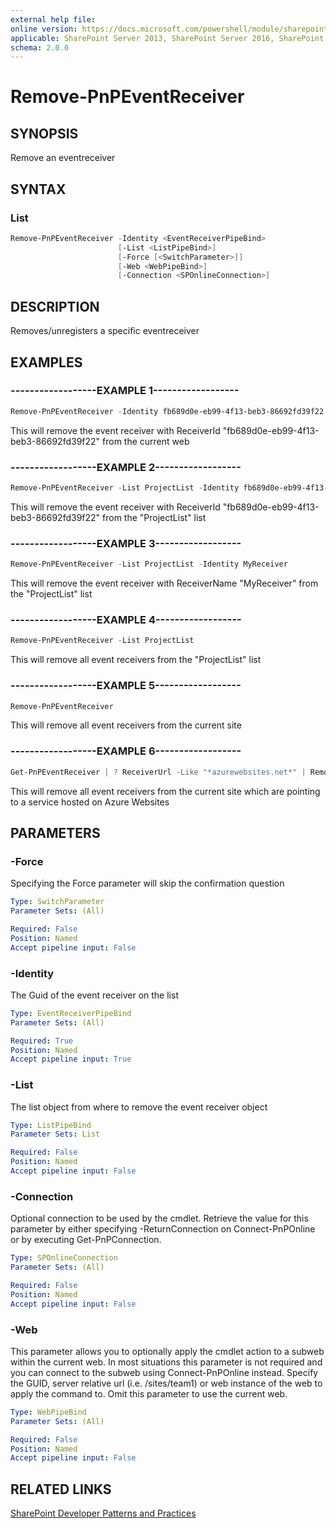 ```yaml
---
external help file:
online version: https://docs.microsoft.com/powershell/module/sharepoint-pnp/remove-pnpeventreceiver
applicable: SharePoint Server 2013, SharePoint Server 2016, SharePoint Server 2019, SharePoint Online
schema: 2.0.0
---
```


# Remove-PnPEventReceiver

## SYNOPSIS
Remove an eventreceiver

## SYNTAX 

### List
```powershell
Remove-PnPEventReceiver -Identity <EventReceiverPipeBind>
                        [-List <ListPipeBind>]
                        [-Force [<SwitchParameter>]]
                        [-Web <WebPipeBind>]
                        [-Connection <SPOnlineConnection>]
```

## DESCRIPTION
Removes/unregisters a specific eventreceiver

## EXAMPLES

### ------------------EXAMPLE 1------------------
```powershell
Remove-PnPEventReceiver -Identity fb689d0e-eb99-4f13-beb3-86692fd39f22
```

This will remove the event receiver with ReceiverId "fb689d0e-eb99-4f13-beb3-86692fd39f22" from the current web

### ------------------EXAMPLE 2------------------
```powershell
Remove-PnPEventReceiver -List ProjectList -Identity fb689d0e-eb99-4f13-beb3-86692fd39f22
```

This will remove the event receiver with ReceiverId "fb689d0e-eb99-4f13-beb3-86692fd39f22" from the "ProjectList" list

### ------------------EXAMPLE 3------------------
```powershell
Remove-PnPEventReceiver -List ProjectList -Identity MyReceiver
```

This will remove the event receiver with ReceiverName "MyReceiver" from the "ProjectList" list

### ------------------EXAMPLE 4------------------
```powershell
Remove-PnPEventReceiver -List ProjectList
```

This will remove all event receivers from the "ProjectList" list

### ------------------EXAMPLE 5------------------
```powershell
Remove-PnPEventReceiver
```

This will remove all event receivers from the current site

### ------------------EXAMPLE 6------------------
```powershell
Get-PnPEventReceiver | ? ReceiverUrl -Like "*azurewebsites.net*" | Remove-PnPEventReceiver
```

This will remove all event receivers from the current site which are pointing to a service hosted on Azure Websites

## PARAMETERS

### -Force
Specifying the Force parameter will skip the confirmation question

```yaml
Type: SwitchParameter
Parameter Sets: (All)

Required: False
Position: Named
Accept pipeline input: False
```

### -Identity
The Guid of the event receiver on the list

```yaml
Type: EventReceiverPipeBind
Parameter Sets: (All)

Required: True
Position: Named
Accept pipeline input: True
```

### -List
The list object from where to remove the event receiver object

```yaml
Type: ListPipeBind
Parameter Sets: List

Required: False
Position: Named
Accept pipeline input: False
```

### -Connection
Optional connection to be used by the cmdlet. Retrieve the value for this parameter by either specifying -ReturnConnection on Connect-PnPOnline or by executing Get-PnPConnection.

```yaml
Type: SPOnlineConnection
Parameter Sets: (All)

Required: False
Position: Named
Accept pipeline input: False
```

### -Web
This parameter allows you to optionally apply the cmdlet action to a subweb within the current web. In most situations this parameter is not required and you can connect to the subweb using Connect-PnPOnline instead. Specify the GUID, server relative url (i.e. /sites/team1) or web instance of the web to apply the command to. Omit this parameter to use the current web.

```yaml
Type: WebPipeBind
Parameter Sets: (All)

Required: False
Position: Named
Accept pipeline input: False
```

## RELATED LINKS

[SharePoint Developer Patterns and Practices](https://aka.ms/sppnp)